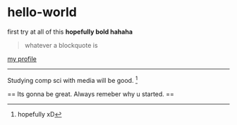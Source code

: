 # hello-world
first try at all of this
**hopefully bold hahaha**
> whatever a blockquote is

[my profile](https://github.com/Skzter)

---

Studying comp sci with media will be good. [^1]
[^1]: hopefully xD

== Its gonna be great. Always remeber why u started. ==
